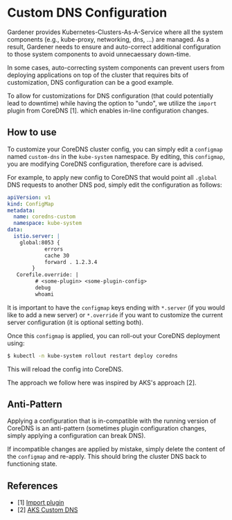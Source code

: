 # Custom DNS Configuration

Gardener provides Kubernetes-Clusters-As-A-Service where all the system components (e.g., kube-proxy, networking, dns, ...) are managed. 
As a result, Gardener needs to ensure and auto-correct additional configuration to those system components to avoid unnecaessary down-time. 

In some cases, auto-correcting system components can prevent users from deploying applications on top of the cluster that requires bits of customization, DNS configuration can be a good example. 

To allow for customizations for DNS configuration (that could potentially lead to downtime) while having the option to "undo", we utilize the `import` plugin from CoreDNS [1].
which enables in-line configuration changes. 

## How to use
To customize your CoreDNS cluster config, you can simply edit a `configmap` named `custom-dns` in the `kube-system`
namespace. By editing, this `configmap`, you are modifying CoreDNS configuration, therefore care is advised. 

For example, to apply new config to CoreDNS that would point all `.global` DNS requests to another DNS pod, simply edit the configuration as follows: 
```yaml
apiVersion: v1
kind: ConfigMap
metadata:
  name: coredns-custom
  namespace: kube-system
data:
  istio.server: |
    global:8053 {
            errors
            cache 30
            forward . 1.2.3.4
        }
   Corefile.override: | 
         # <some-plugin> <some-plugin-config> 
         debug
         whoami
```

It is important to have the `configmap` keys ending with `*.server` (if you would like to add a new server) or `*.override` 
if you want to customize the current server configuration (it is optional setting both).

Once this `configmap` is applied, you can roll-out your CoreDNS deployment using: 

```bash
$ kubectl -n kube-system rollout restart deploy coredns
```

This will reload the config into CoreDNS. 

The approach we follow here was inspired by AKS's approach [2]. 

## Anti-Pattern 
Applying a configuration that is in-compatible with the running version of CoreDNS is an anti-pattern (sometimes plugin configuration changes,
simply applying a configuration can break DNS).
 
If incompatible changes are applied by mistake, simply delete the content of the `configmap` 
and re-apply. This should bring the cluster DNS back to functioning state.  



## References

- [1] [Import plugin](https://github.com/coredns/coredns/tree/master/plugin/import) 
- [2] [AKS Custom DNS](https://docs.microsoft.com/en-us/azure/aks/coredns-custom)